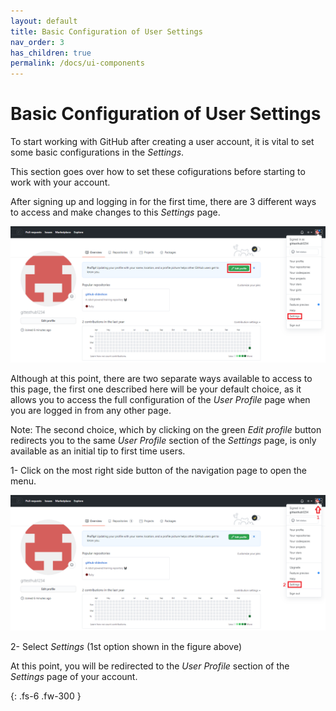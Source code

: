 ```yaml
---
layout: default
title: Basic Configuration of User Settings
nav_order: 3
has_children: true
permalink: /docs/ui-components
---
```


# Basic Configuration of User Settings

To start working with GitHub after creating a user account, it is vital to set some basic configurations in the _Settings_.

This section goes over how to set these cofigurations before starting to work with your account.

After signing up and logging in for the first time, there are 3 different ways to access and make changes to this _Settings_ page.

!["2 Ways to access to Settings from the Home Page"](https://github.com/orion13579/COMM-2216-SetE-Group6/blob/gh-pages/assets/images/HomePageToProfile-edited.png?raw=true)

Although at this point, there are two separate ways available to access to this page, the first one described here will be your default choice, as it allows you to access the full configuration of the _User Profile_ page when you are logged in from any other page.

Note: The second choice, which by clicking on the green _Edit profile_ button redirects you to the same _User Profile_ section of the _Settings_ page, is only available as an initial tip to first time users.

1- Click on the most right side button of the navigation page to open the menu.

!["Steps to access Settings from the Home Page"](https://github.com/orion13579/COMM-2216-SetE-Group6/blob/gh-pages/assets/images/HomePageToProfile-edited2.png?raw=true)

2- Select _Settings_ (1st option shown in the figure above)

At this point, you will be redirected to the _User Profile_ section of the _Settings_ page of your account.

{: .fs-6 .fw-300 }

